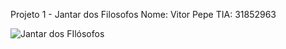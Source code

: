  Projeto 1 - Jantar dos Filosofos
 Nome: Vitor Pepe
 TIA: 31852963
 
 
 ![Jantar dos FIlósofos](https://user-images.githubusercontent.com/34254106/190533141-55b1113e-b6ed-44c2-adc5-0587f177e9b9.png)
